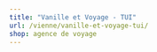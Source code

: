 ```yaml
---
title: "Vanille et Voyage - TUI"
url: /vienne/vanille-et-voyage-tui/
shop: agence de voyage
---
```


